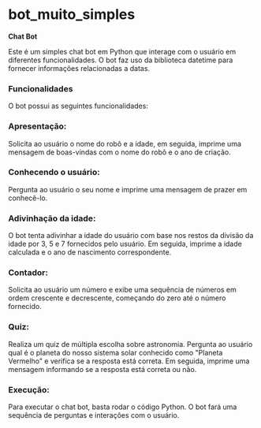 # bot_muito_simples
**Chat Bot**

Este é um simples chat bot em Python que interage com o usuário em diferentes funcionalidades. O bot faz uso da biblioteca datetime para fornecer informações relacionadas a datas.

### **Funcionalidades**
O bot possui as seguintes funcionalidades:

### **Apresentação**: 
Solicita ao usuário o nome do robô e a idade, em seguida, imprime uma mensagem de boas-vindas com o nome do robô e o ano de criação.

### **Conhecendo o usuário**: 

Pergunta ao usuário o seu nome e imprime uma mensagem de prazer em conhecê-lo.

### **Adivinhação da idade**: 

O bot tenta adivinhar a idade do usuário com base nos restos da divisão da idade por 3, 5 e 7 fornecidos pelo usuário. Em seguida, imprime a idade calculada e o ano de nascimento correspondente.

### **Contador**: 

Solicita ao usuário um número e exibe uma sequência de números em ordem crescente e decrescente, começando do zero até o número fornecido.

### **Quiz**: 

Realiza um quiz de múltipla escolha sobre astronomia. Pergunta ao usuário qual é o planeta do nosso sistema solar conhecido como "Planeta Vermelho" e verifica se a resposta está correta. Em seguida, imprime uma mensagem informando se a resposta está correta ou não.

### **Execução**:

Para executar o chat bot, basta rodar o código Python. 
O bot fará uma sequência de perguntas e interações com o usuário.